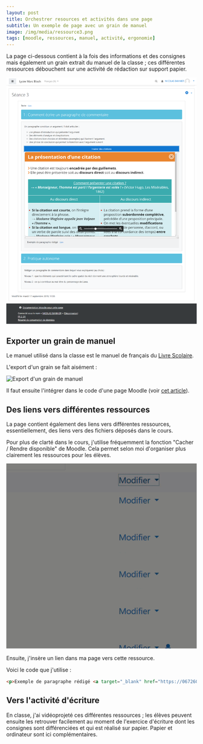 ```yaml
---
layout: post
title: Orchestrer resources et activités dans une page  
subtitle: Un exemple de page avec un grain de manuel
image: /img/media/ressource3.png
tags: [moodle, ressources, manuel, activité, ergonomie]
---
```


La page ci-dessous contient à la fois des informations et des consignes mais également un grain extrait du manuel de la classe ; ces différentes ressources débouchent sur une activité de rédaction sur support papier.

![Ressources et exercice](/img/media/ressource3.png)

## Exporter un grain de manuel

Le manuel utilisé dans la classe est le manuel de français du [Livre Scolaire](https://www.lelivrescolaire.fr/lycee/francais).

L'export d'un grain se fait aisément :

![Export d'un grain de manuel](/img/media/exportGrainManuel.gif "Export d'un grain de manuel")

Il faut ensuite l'intégrer dans le code d'une  page Moodle (voir [cet article](https://nbannier.github.io/2019-12-06-Une-Page-Moodle-Simple/)).

## Des liens vers différentes ressources

La page contient également des liens vers différentes ressources, essentiellement, des liens vers des fichiers déposés dans le cours.

Pour plus de clarté dans le cours, j'utilise fréquemment la fonction "Cacher / Rendre disponible" de Moodle. Cela permet selon moi d'organiser plus clairement les ressources pour les élèves.

![Cacher puis rendre disponible une ressource ou une activité dans Moodle](/img/media/moodleCacherDisponible.gif "Cacher puis rendre disponible une ressource ou une activité dans Moodle")

Ensuite, j'insère un lien dans ma page vers cette ressource.

Voici le code que j'utilise :

```html
<p>Exemple de paragraphe rédigé <a target="_blank" href="https://0672604s.moodle.monbureaunumerique.fr/pluginfile.php/13049/mod_resource/content/1/AnalyseKilty_Paragraphe.html" title="Lien vers un exemple de paragraphe rédigé" class="btn-sm btn-outline-primary">Lien</a></p>
```

## Vers l'activité d'écriture

En classe, j'ai vidéoprojeté ces différentes ressources ; les élèves peuvent ensuite les retrouver facilement au moment de l'exercice d'écriture dont les consignes sont différenciées et qui est réalisé sur papier. Papier et ordinateur sont ici complémentaires.
